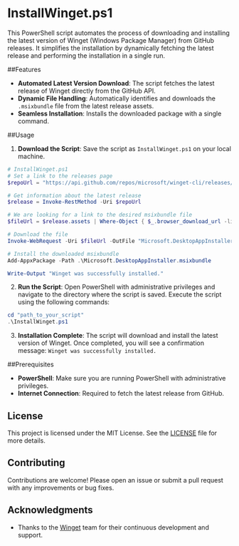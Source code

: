 # InstallWinget.ps1

This PowerShell script automates the process of downloading and installing the latest version of Winget (Windows Package Manager) from GitHub releases. It simplifies the installation by dynamically fetching the latest release and performing the installation in a single run.

##Features

- **Automated Latest Version Download**: The script fetches the latest release of Winget directly from the GitHub API.
- **Dynamic File Handling**: Automatically identifies and downloads the `.msixbundle` file from the latest release assets.
- **Seamless Installation**: Installs the downloaded package with a single command.

##Usage

1. **Download the Script**: Save the script as `InstallWinget.ps1` on your local machine.

 ```powershell
 # InstallWinget.ps1
 # Set a link to the releases page
 $repoUrl = "https://api.github.com/repos/microsoft/winget-cli/releases/latest"

 # Get information about the latest release
 $release = Invoke-RestMethod -Uri $repoUrl

 # We are looking for a link to the desired msixbundle file
 $fileUrl = $release.assets | Where-Object { $_.browser_download_url -like "*.msixbundle" } | Select-Object -ExpandProperty browser_download_url

 # Download the file
 Invoke-WebRequest -Uri $fileUrl -OutFile "Microsoft.DesktopAppInstaller.msixbundle"

 # Install the downloaded msixbundle
 Add-AppxPackage -Path .\Microsoft.DesktopAppInstaller.msixbundle

 Write-Output "Winget was successfully installed."
 ```

2. **Run the Script**: Open PowerShell with administrative privileges and navigate to the directory where the script is saved. Execute the script using the following commands:

 ```powershell
 cd "path_to_your_script"
 .\InstallWinget.ps1
 ```

3. **Installation Complete**: The script will download and install the latest version of Winget. Once completed, you will see a confirmation message: `Winget was successfully installed.`

##Prerequisites

- **PowerShell**: Make sure you are running PowerShell with administrative privileges.
- **Internet Connection**: Required to fetch the latest release from GitHub.

## License

This project is licensed under the MIT License. See the [LICENSE](LICENSE) file for more details.

## Contributing

Contributions are welcome! Please open an issue or submit a pull request with any improvements or bug fixes.

## Acknowledgments

- Thanks to the [Winget](https://github.com/microsoft/winget-cli) team for their continuous development and support.
